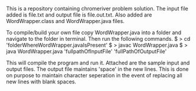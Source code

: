 This is a repository containing chromeriver problem solution. The input file added is file.txt and output file is file.out.txt. Also added are WordWrapper.class and WordWrapper.java files. 

To compile/build your own file copy WordWrapper.java into a folder and navigate to the folder in terminal. Then run the following commands. 
$ > cd 'folderWhereWordWrapper.javaIsPresent'
$ > javac WordWrapper.java
$ > java WordWrapper.java 'fullpathOfInputFile' 'fullPathOfOutputFile'

This will compile the program and run it. Attached are the sample input and output files. The output file maintains 'space' in the new lines. This is done on purpose to maintain character seperation in the event of replacing all new lines with blank spaces.
